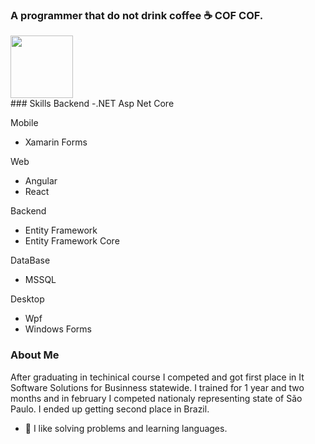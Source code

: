 
### A programmer that do not drink coffee :coffee: COF COF.
<div>
  <img height="100em" src="https://github-readme-stats.vercel.app/api?username=lucass-teixeira&show_icons=true)"/>
</div>
### Skills
Backend
-.NET Asp Net Core

Mobile
- Xamarin Forms

Web
- Angular
- React

Backend
- Entity Framework
- Entity Framework Core

DataBase
- MSSQL

Desktop 
- Wpf
- Windows Forms


### About Me
After graduating in techinical course I competed and got first place in It Software Solutions for Businness statewide. I trained for 1 year and two months and in february I competed nationaly representing state of São Paulo. I ended up getting second place in Brazil.   
- 🍕 I like solving problems and learning languages.
